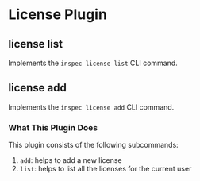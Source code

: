 # License Plugin

## license list

Implements the `inspec license list` CLI command.

## license add

Implements the `inspec license add` CLI command.

### What This Plugin Does

This plugin consists of the following subcommands:

1. `add`: helps to add a new license
2. `list`: helps to list all the licenses for the current user